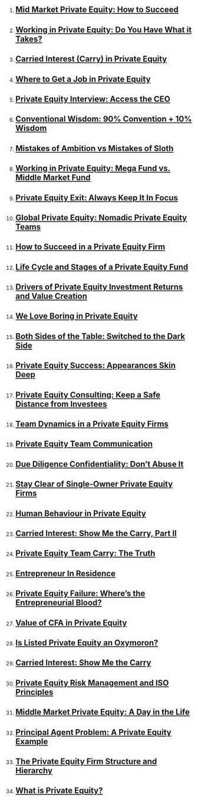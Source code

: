 <ol><li><h2><a
href="http://www.theprivateequiteer.com/middle-market-private-equity/">Mid Market Private Equity: How to Succeed</a></h2></li><li><h2><a
href="http://www.theprivateequiteer.com/working-in-private-equity/">Working in Private Equity: Do You Have What it Takes?</a></h2></li><li><h2><a
href="http://www.theprivateequiteer.com/carried-interest-carry-private-equity/">Carried Interest (Carry) in Private Equity</a></h2></li><li><h2><a
href="http://www.theprivateequiteer.com/job-in-private-equity/">Where to Get a Job in Private Equity</a></h2></li><li><h2><a
href="http://www.theprivateequiteer.com/private-equity-interview/">Private Equity Interview: Access the CEO</a></h2></li><li><h2><a
href="http://www.theprivateequiteer.com/conventional-wisdom-private-equity/">Conventional Wisdom: 90% Convention + 10% Wisdom</a></h2></li><li><h2><a
href="http://www.theprivateequiteer.com/mistakes-of-ambition-vs-mistakes-of-sloth/">Mistakes of Ambition vs Mistakes of Sloth</a></h2></li><li><h2><a
href="http://www.theprivateequiteer.com/working-mega-fund-vs-middle-market/">Working in Private Equity: Mega Fund vs. Middle Market Fund</a></h2></li><li><h2><a
href="http://www.theprivateequiteer.com/private-equity-exit/">Private Equity Exit: Always Keep It In Focus</a></h2></li><li><h2><a
href="http://www.theprivateequiteer.com/global-private-equity/">Global Private Equity: Nomadic Private Equity Teams</a></h2></li><li><h2><a
href="http://www.theprivateequiteer.com/private-equity-returns/">How to Succeed in a Private Equity Firm</a></h2></li><li><h2><a
href="http://www.theprivateequiteer.com/life-cycle-stages-private-equity-fund/">Life Cycle and Stages of a Private Equity Fund</a></h2></li><li><h2><a
href="http://www.theprivateequiteer.com/drivers-private-equity-investment-returns-value-creation/">Drivers of Private Equity Investment Returns and Value Creation</a></h2></li><li><h2><a
href="http://www.theprivateequiteer.com/boring-private-equity/">We Love Boring in Private Equity</a></h2></li><li><h2><a
href="http://www.theprivateequiteer.com/both-sides-of-the-table/">Both Sides of the Table: Switched to the Dark Side</a></h2></li><li><h2><a
href="http://www.theprivateequiteer.com/private-equity-success/">Private Equity Success: Appearances Skin Deep</a></h2></li><li><h2><a
href="http://www.theprivateequiteer.com/private-equity-consulting/">Private Equity Consulting: Keep a Safe Distance from Investees</a></h2></li><li><h2><a
href="http://www.theprivateequiteer.com/team-dynamics-private-equity-firms/">Team Dynamics in a Private Equity Firms</a></h2></li><li><h2><a
href="http://www.theprivateequiteer.com/private-equity-team-communication/">Private Equity Team Communication</a></h2></li><li><h2><a
href="http://www.theprivateequiteer.com/due-diligence-confidentiality/">Due Diligence Confidentiality: Don&#8217;t Abuse It</a></h2></li><li><h2><a
href="http://www.theprivateequiteer.com/private-equity-firms-single-owner/">Stay Clear of Single-Owner Private Equity Firms</a></h2></li><li><h2><a
href="http://www.theprivateequiteer.com/human-behavior-private-equity/">Human Behaviour in Private Equity</a></h2></li><li><h2><a
href="http://www.theprivateequiteer.com/carried-interest-private-equity-negotiatin/">Carried Interest: Show Me the Carry, Part II</a></h2></li><li><h2><a
href="http://www.theprivateequiteer.com/private-equity-team-carry/">Private Equity Team Carry: The Truth</a></h2></li><li><h2><a
href="http://www.theprivateequiteer.com/entrepreneur-in-residence/">Entrepreneur In Residence</a></h2></li><li><h2><a
href="http://www.theprivateequiteer.com/private-equity-failure/">Private Equity Failure: Where&#8217;s the Entrepreneurial Blood?</a></h2></li><li><h2><a
href="http://www.theprivateequiteer.com/value-cfa-private-equity/">Value of CFA in Private Equity</a></h2></li><li><h2><a
href="http://www.theprivateequiteer.com/listed-private-equity/">Is Listed Private Equity an Oxymoron?</a></h2></li><li><h2><a
href="http://www.theprivateequiteer.com/carried-interest-private-equity/">Carried Interest: Show Me the Carry</a></h2></li><li><h2><a
href="http://www.theprivateequiteer.com/private-equity-risk-management-iso-principles/">Private Equity Risk Management and ISO Principles</a></h2></li><li><h2><a
href="http://www.theprivateequiteer.com/middle-market-private-equity-life/">Middle Market Private Equity: A Day in the Life</a></h2></li><li><h2><a
href="http://www.theprivateequiteer.com/principal-agent-problem-example/">Principal Agent Problem: A Private Equity Example</a></h2></li><li><h2><a
href="http://www.theprivateequiteer.com/private-equity-firm-structure-hierarchy/">The Private Equity Firm Structure and Hierarchy</a></h2></li><li><h2><a
href="http://www.theprivateequiteer.com/what-is-private-equity/">What is Private Equity?</a></h2></li></ol>
